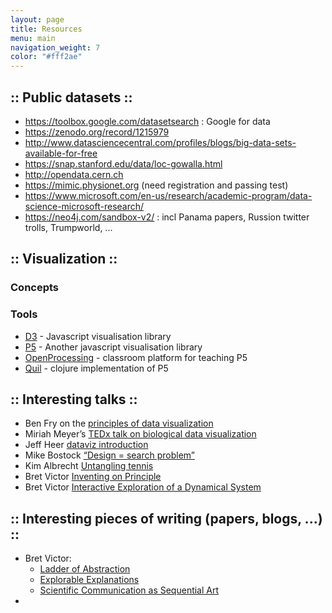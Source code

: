 ```yaml
---
layout: page
title: Resources
menu: main
navigation_weight: 7
color: "#fff2ae"
---
```

## :: Public datasets ::

* https://toolbox.google.com/datasetsearch : Google for data
* https://zenodo.org/record/1215979
* http://www.datasciencecentral.com/profiles/blogs/big-data-sets-available-for-free
* https://snap.stanford.edu/data/loc-gowalla.html
* http://opendata.cern.ch
* https://mimic.physionet.org (need registration and passing test)
* https://www.microsoft.com/en-us/research/academic-program/data-science-microsoft-research/
* https://neo4j.com/sandbox-v2/ : incl Panama papers, Russion twitter trolls, Trumpworld, ...

## :: Visualization ::


### Concepts


### Tools

* [D3](d3js.org) - Javascript visualisation library
* [P5](p5js.org) - Another javascript visualisation library
* [OpenProcessing](openprocessing.org) - classroom platform for teaching P5
* [Quil](quil.info) - clojure implementation of P5

## :: Interesting talks ::

* Ben Fry on the [principles of data visualization](vizbi.org/Videos/11551146)
* Miriah Meyer’s [TEDx talk on biological data visualization](www.youtube.com…Cf8MA&gl=BE)
* Jeff Heer [dataviz introduction](www.youtube.com/watch?v=vc1bq0qIKoA)
* Mike Bostock [“Design = search problem”](www.youtube.com/watch?v=fThhbt23SGM)
* Kim Albrecht [Untangling tennis](www.youtube.com/watch?v=Ufjm_LD_d0o)
* Bret Victor [Inventing on Principle](vimeo.com/36579366)
* Bret Victor [Interactive Exploration of a Dynamical System](worrydream.com/InteractiveExplorationOfADynamicalSystem/)

## :: Interesting pieces of writing (papers, blogs, ...) ::

* Bret Victor:
  * [Ladder of Abstraction](worrydream.com/LadderOfAbstraction/)
  * [Explorable Explanations](worrydream.com/ExplorableExplanations/)
  * [Scientific Communication as Sequential Art](worrydream.com/ScientificCommunicationAsSequentialArt/)
*
